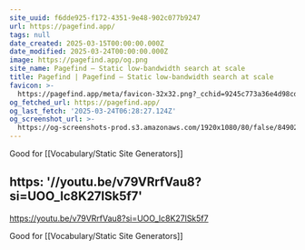 ```yaml
---
site_uuid: f6dde925-f172-4351-9e48-902c077b9247
url: https://pagefind.app/
tags: null
date_created: 2025-03-15T00:00:00.000Z
date_modified: 2025-03-24T00:00:00.000Z
image: https://pagefind.app/og.png
site_name: Pagefind — Static low-bandwidth search at scale
title: Pagefind | Pagefind — Static low-bandwidth search at scale
favicon: >-
  https://pagefind.app/meta/favicon-32x32.png?_cchid=9245c773a36e4d98cd8cc813cbb9c260
og_fetched_url: https://pagefind.app/
og_last_fetch: '2025-03-24T06:28:27.124Z'
og_screenshot_url: >-
  https://og-screenshots-prod.s3.amazonaws.com/1920x1080/80/false/84902961126d6acec6634e4f5cf181568fa216907e89b9a6076a50dc2f38fc35.jpeg
---
```


Good for [[Vocabulary/Static Site Generators]]

https: '//youtu.be/v79VRrfVau8?si=UOO_lc8K27lSk5f7'
---
https://youtu.be/v79VRrfVau8?si=UOO_lc8K27lSk5f7

Good for [[Vocabulary/Static Site Generators]]
